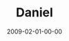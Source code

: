 ---
layout: message
category: message
series: "Lost Books"
title: "Daniel"
date: 2009-02-01-00-00
message_id: 543
sc-permalink-url: "http://soundcloud.com/crdschurch/lost-books-daniel-super-bowl"
audio: "http://s3.amazonaws.com/crossroads-media/messages/audio/LostBooks4.mp3"
audio-duration: "58:15"
notes-description: ""
notes: "http://s3.amazonaws.com/crossroads-media/documents/SN_1-31-2-1_09.pdf"
notes-title: "Lost Books&#58; Daniel (Study Notes)"
program: "http://s3.amazonaws.com/crossroads-media/documents/SB_ProgramWeb2.pdf"
description: "In the seventh annual \"Big Game\" we hear about how courage is following God."
video: "http://s3.amazonaws.com/crossroads-media/messages/video/LostBooks4.mp4"
video-duration: "01:09:41"
yt-video-id: "SuYQvlAB92Q"
video-image: "http://s3.amazonaws.com/crossroads-media/images/lostbooks4-still.jpg"
tag: 
 - courage
 - super-bowl
 - johansen
 - mingo
 - daniel
explicit: false
---
